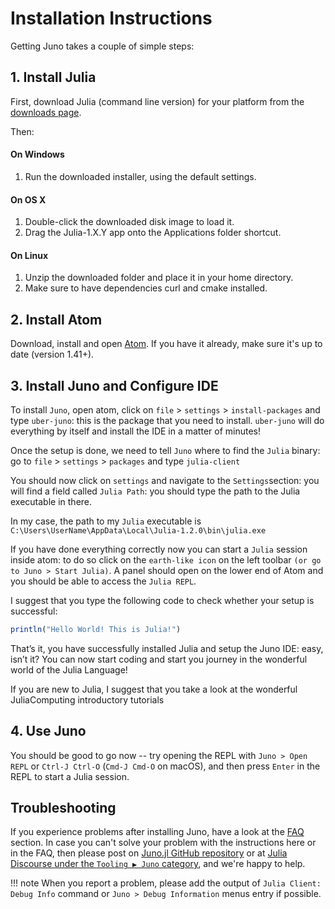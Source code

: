 # Installation Instructions

Getting Juno takes a couple of simple steps:

## 1. Install Julia

First, download Julia (command line version) for your platform from
the [downloads page](http://julialang.org/downloads/).

Then:

#### On Windows

1. Run the downloaded installer, using the default settings.

#### On OS X

1. Double-click the downloaded disk image to load it.
2. Drag the Julia-1.X.Y app onto the Applications folder shortcut.

#### On Linux

1. Unzip the downloaded folder and place it in your home directory.
2. Make sure to have dependencies curl and cmake installed.

## 2. Install Atom

Download, install and open [Atom](https://atom.io). If you have it already, make sure it's up to date (version 1.41+).

## 3. Install Juno and Configure IDE

To install `Juno`, open atom, click on `file` > `settings` > `install-packages` and type `uber-juno`: this is the package that you need to install. `uber-juno` will do everything by itself and install the IDE in a matter of minutes!

Once the setup is done, we need to tell `Juno` where to find the `Julia` binary: go to `file` > `settings` > `packages` and type `julia-client`

You should now click on `settings` and navigate to the `Settings`section: you will find a field called `Julia Path`: you should type the path to the Julia executable in there.

In my case, the path to my `Julia` executable is `C:\Users\UserName\AppData\Local\Julia-1.2.0\bin\julia.exe`

If you have done everything correctly now you can start a `Julia` session inside atom: to do so click on the `earth-like icon` on the left toolbar `(or go to Juno > Start Julia)`. A panel should open on the lower end of Atom and you should be able to access the `Julia REPL`.

I suggest that you type the following code to check whether your setup is successful:

```julia
println("Hello World! This is Julia!")
```
That’s it, you have successfully installed Julia and setup the Juno IDE: easy, isn’t it? You can now start coding and start you journey in the wonderful world of the Julia Language!

If you are new to Julia, I suggest that you take a look at the wonderful JuliaComputing introductory tutorials

## 4. Use Juno

You should be good to go now -- try opening the REPL with `Juno > Open REPL`
or `Ctrl-J Ctrl-O` (`Cmd-J Cmd-O` on macOS), and then press `Enter` in the REPL to start a Julia session.

## Troubleshooting

If you experience problems after installing Juno, have a look at the [FAQ](@ref) section.
In case you can't solve your problem with the instructions here or in the FAQ, then please post
on [Juno.jl GitHub repository](https://github.com/JunoLab/Juno.jl/issues) or
at [Julia Discourse under the `Tooling ▶ Juno` category](https://discourse.julialang.org/c/tools/juno/l/latest),
and we're happy to help.

!!! note
    When you report a problem, please add the output of `Julia Client: Debug Info` command or `Juno > Debug Information` menus entry if possible.
